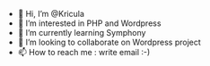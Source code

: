 - 👋 Hi, I’m @Kricula
- 👀 I’m interested in PHP and Wordpress
- 🌱 I’m currently learning Symphony
- 💞️ I’m looking to collaborate on Wordpress project
- 📫 How to reach me : write email :-)

<!---
Kricula/Kricula is a ✨ special ✨ repository because its `README.md` (this file) appears on your GitHub profile.
You can click the Preview link to take a look at your changes.
--->
